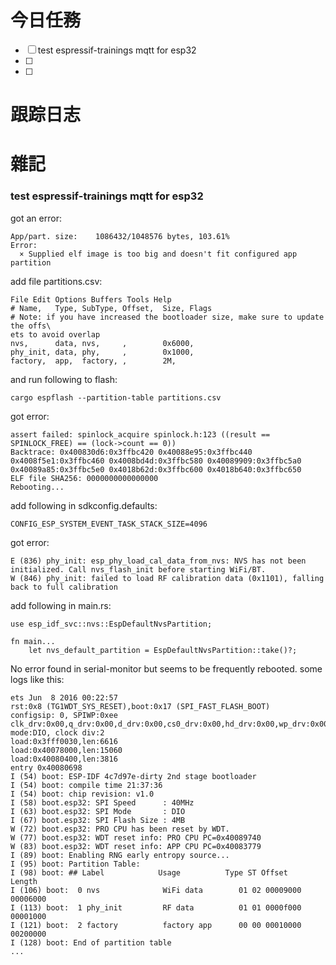 # 今日任務

- [ ] test espressif-trainings mqtt for esp32
- [ ] 
- [ ] 

# 跟踪日志



# 雜記

### test espressif-trainings mqtt for esp32
got an error:
```
App/part. size:    1086432/1048576 bytes, 103.61%
Error: 
  × Supplied elf image is too big and doesn't fit configured app partition
```
add file partitions.csv:
```
File Edit Options Buffers Tools Help                                            
# Name,   Type, SubType, Offset,  Size, Flags
# Note: if you have increased the bootloader size, make sure to update the offs\
ets to avoid overlap
nvs,      data, nvs,     ,        0x6000,
phy_init, data, phy,     ,        0x1000,
factory,  app,  factory, ,        2M,
```
and run following to flash:
```
cargo espflash --partition-table partitions.csv
```

got error:
```
assert failed: spinlock_acquire spinlock.h:123 ((result == SPINLOCK_FREE) == (lock->count == 0))
Backtrace: 0x400830d6:0x3ffbc420 0x40088e95:0x3ffbc440 0x4008f5e1:0x3ffbc460 0x4008bd4d:0x3ffbc580 0x40089909:0x3ffbc5a0 0x40089a85:0x3ffbc5e0 0x4018b62d:0x3ffbc600 0x4018b640:0x3ffbc650
ELF file SHA256: 0000000000000000
Rebooting...
```

add following in sdkconfig.defaults:
```
CONFIG_ESP_SYSTEM_EVENT_TASK_STACK_SIZE=4096
```

got error:
```
E (836) phy_init: esp_phy_load_cal_data_from_nvs: NVS has not been initialized. Call nvs_flash_init before starting WiFi/BT.
W (846) phy_init: failed to load RF calibration data (0x1101), falling back to full calibration
```

add following in main.rs:

```
use esp_idf_svc::nvs::EspDefaultNvsPartition;

fn main...
    let nvs_default_partition = EspDefaultNvsPartition::take()?;
```

No error found in serial-monitor but seems to be frequently rebooted.
some logs like this:
```
ets Jun  8 2016 00:22:57
rst:0x8 (TG1WDT_SYS_RESET),boot:0x17 (SPI_FAST_FLASH_BOOT)
configsip: 0, SPIWP:0xee
clk_drv:0x00,q_drv:0x00,d_drv:0x00,cs0_drv:0x00,hd_drv:0x00,wp_drv:0x00
mode:DIO, clock div:2
load:0x3fff0030,len:6616
load:0x40078000,len:15060
load:0x40080400,len:3816
entry 0x40080698
I (54) boot: ESP-IDF 4c7d97e-dirty 2nd stage bootloader
I (54) boot: compile time 21:37:36
I (54) boot: chip revision: v1.0
I (58) boot.esp32: SPI Speed      : 40MHz
I (63) boot.esp32: SPI Mode       : DIO
I (67) boot.esp32: SPI Flash Size : 4MB
W (72) boot.esp32: PRO CPU has been reset by WDT.
W (77) boot.esp32: WDT reset info: PRO CPU PC=0x40089740
W (83) boot.esp32: WDT reset info: APP CPU PC=0x40083779
I (89) boot: Enabling RNG early entropy source...
I (95) boot: Partition Table:
I (98) boot: ## Label            Usage          Type ST Offset   Length
I (106) boot:  0 nvs              WiFi data        01 02 00009000 00006000
I (113) boot:  1 phy_init         RF data          01 01 0000f000 00001000
I (121) boot:  2 factory          factory app      00 00 00010000 00200000
I (128) boot: End of partition table
...
```

